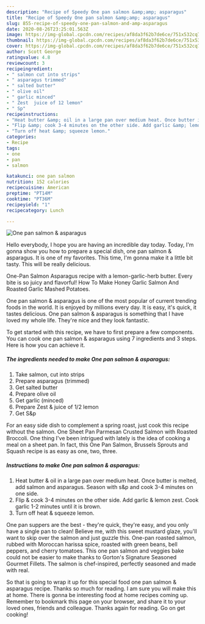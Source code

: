 ```yaml
---
description: "Recipe of Speedy One pan salmon &amp;amp; asparagus"
title: "Recipe of Speedy One pan salmon &amp;amp; asparagus"
slug: 855-recipe-of-speedy-one-pan-salmon-and-amp-asparagus
date: 2020-08-26T23:25:01.563Z
image: https://img-global.cpcdn.com/recipes/af8da3f62b7de6ce/751x532cq70/one-pan-salmon-asparagus-recipe-main-photo.jpg
thumbnail: https://img-global.cpcdn.com/recipes/af8da3f62b7de6ce/751x532cq70/one-pan-salmon-asparagus-recipe-main-photo.jpg
cover: https://img-global.cpcdn.com/recipes/af8da3f62b7de6ce/751x532cq70/one-pan-salmon-asparagus-recipe-main-photo.jpg
author: Scott George
ratingvalue: 4.8
reviewcount: 3
recipeingredient:
- " salmon cut into strips"
- " asparagus trimmed"
- " salted butter"
- " olive oil"
- " garlic minced"
- " Zest  juice of 12 lemon"
- " Sp"
recipeinstructions:
- "Heat butter &amp; oil in a large pan over medium heat. Once butter is melted, add salmon and asparagus. Season with s&amp;p and cook 3-4 minutes on one side."
- "Flip &amp; cook 3-4 minutes on the other side. Add garlic &amp; lemon zest. Cook garlic 1-2 minutes until it is brown."
- "Turn off heat &amp; squeeze lemon."
categories:
- Recipe
tags:
- one
- pan
- salmon

katakunci: one pan salmon 
nutrition: 152 calories
recipecuisine: American
preptime: "PT14M"
cooktime: "PT36M"
recipeyield: "1"
recipecategory: Lunch

---
```



![One pan salmon &amp; asparagus](https://img-global.cpcdn.com/recipes/af8da3f62b7de6ce/751x532cq70/one-pan-salmon-asparagus-recipe-main-photo.jpg)

Hello everybody, I hope you are having an incredible day today. Today, I'm gonna show you how to prepare a special dish, one pan salmon &amp; asparagus. It is one of my favorites. This time, I'm gonna make it a little bit tasty. This will be really delicious.

One-Pan Salmon Asparagus recipe with a lemon-garlic-herb butter. Every bite is so juicy and flavorful! How To Make Honey Garlic Salmon And Roasted Garlic Mashed Potatoes.

One pan salmon &amp; asparagus is one of the most popular of current trending foods in the world. It is enjoyed by millions every day. It is easy, it's quick, it tastes delicious. One pan salmon &amp; asparagus is something that I have loved my whole life. They're nice and they look fantastic.


To get started with this recipe, we have to first prepare a few components. You can cook one pan salmon &amp; asparagus using 7 ingredients and 3 steps. Here is how you can achieve it.

<!--inarticleads1-->

##### The ingredients needed to make One pan salmon &amp; asparagus:

1. Take  salmon, cut into strips
1. Prepare  asparagus (trimmed)
1. Get  salted butter
1. Prepare  olive oil
1. Get  garlic (minced)
1. Prepare  Zest &amp; juice of 1/2 lemon
1. Get  S&amp;p


For an easy side dish to complement a spring roast, just cook this recipe without the salmon. One Sheet Pan Parmesan Crusted Salmon with Roasted Broccoli. One thing I&#39;ve been intrigued with lately is the idea of cooking a meal on a sheet pan. In fact, this One Pan Salmon, Brussels Sprouts and Squash recipe is as easy as one, two, three. 

<!--inarticleads2-->

##### Instructions to make One pan salmon &amp; asparagus:

1. Heat butter &amp; oil in a large pan over medium heat. Once butter is melted, add salmon and asparagus. Season with s&amp;p and cook 3-4 minutes on one side.
1. Flip &amp; cook 3-4 minutes on the other side. Add garlic &amp; lemon zest. Cook garlic 1-2 minutes until it is brown.
1. Turn off heat &amp; squeeze lemon.


One pan suppers are the best - they&#39;re quick, they&#39;re easy, and you only have a single pan to clean! Believe me, with this sweet mustard glaze, you&#39;ll want to skip over the salmon and just guzzle this. One-pan roasted salmon, rubbed with Moroccan harissa spice, roasted with green beans, bell peppers, and cherry tomatoes. This one pan salmon and veggies bake could not be easier to make thanks to Gorton&#39;s Signature Seasoned Gourmet Fillets. The salmon is chef-inspired, perfectly seasoned and made with real. 

So that is going to wrap it up for this special food one pan salmon &amp; asparagus recipe. Thanks so much for reading. I am sure you will make this at home. There is gonna be interesting food at home recipes coming up. Remember to bookmark this page on your browser, and share it to your loved ones, friends and colleague. Thanks again for reading. Go on get cooking!
